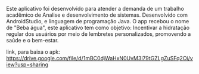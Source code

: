 Este aplicativo foi desenvolvido para atender a demanda de um trabalho acadêmico de Analise e desenvolvimento de sistemas.
Desenvolvido com AndroidStudio, e linguagem de programação Java.
O app recebou o nome de "Beba água", este aplicativo tem como objetivo:
Incentivar a hidratação regular dos usuários por meio de lembretes personalizados, promovendo a saúde e o bem-estar.

link, para baixa o apk:
https://drive.google.com/file/d/1mBC0djWaHxN0UvM3i79tGZLgZuSFq2Oi/view?usp=sharing


